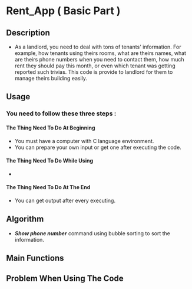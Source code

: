 # Rent_App ( Basic Part )

## Description
- As a landlord, you need to deal with tons of tenants' information. For example, how tenants using theirs rooms, what are theirs names, what are theirs phone numbers when you need to contact them, how much rent they should pay this month, or even which tenant was getting reported such trivias. This code is provide to landlord for them to manage theirs building easily.
## Usage
### You need to follow these three steps : 
#### The Thing Need To Do At Beginning
- You must have a computer with C language environment.
- You can prepare your own input or get one after executing the code.
#### The Thing Need To Do While Using
-
#### The Thing Need To Do At The End
- You can get output after every executing.
## Algorithm
- ***Show phone number*** command using bubble sorting to sort the information.
## Main Functions
## Problem When Using The Code
